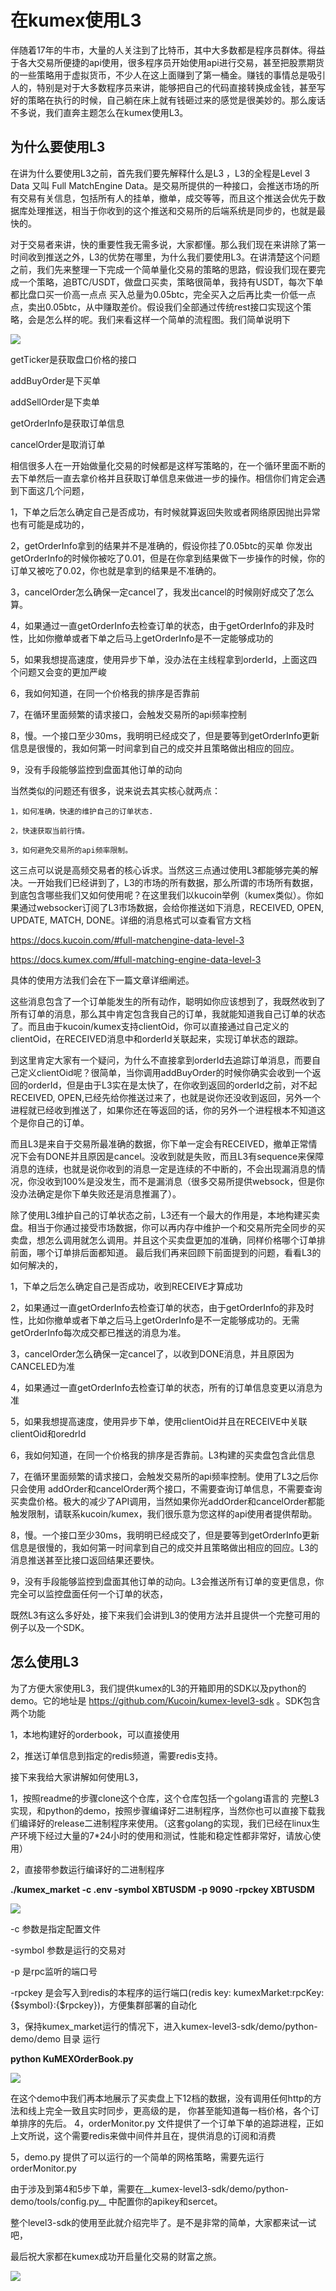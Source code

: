 # 在kumex使用L3

伴随着17年的牛市，大量的人关注到了比特币，其中大多数都是程序员群体。得益于各大交易所便捷的api使用，很多程序员开始使用api进行交易，甚至把股票期货的一些策略用于虚拟货币，不少人在这上面赚到了第一桶金。赚钱的事情总是吸引人的，特别是对于大多数程序员来讲，能够把自己的代码直接转换成金钱，甚至写好的策略在执行的时候，自己躺在床上就有钱砸过来的感觉是很美妙的。那么废话不多说，我们直奔主题怎么在kumex使用L3。

## 为什么要使用L3
在讲为什么要使用L3之前，首先我们要先解释什么是L3 ，L3的全程是Level 3 Data 又叫 Full MatchEngine Data。是交易所提供的一种接口，会推送市场的所有交易有关信息，包括所有人的挂单，撤单，成交等等，而且这个推送会优先于数据库处理推送，相当于你收到的这个推送和交易所的后端系统是同步的，也就是最快的。

对于交易者来讲，快的重要性我无需多说，大家都懂。那么我们现在来讲除了第一时间收到推送之外，L3的优势在哪里，为什么我们要使用L3。在讲清楚这个问题之前，我们先来整理一下完成一个简单量化交易的策略的思路，假设我们现在要完成一个策略，追BTC/USDT，做盘口买卖，策略很简单，我持有USDT，每次下单都比盘口买一价高一点点 买入总量为0.05btc，完全买入之后再比卖一价低一点点，卖出0.05btc，从中赚取差价。假设我们全部通过传统rest接口实现这个策略，会是怎么样的呢。我们来看这样一个简单的流程图。我们简单说明下


![](img/L3_flow.jpg)

getTicker是获取盘口价格的接口

addBuyOrder是下买单

addSellOrder是下卖单

getOrderInfo是获取订单信息

cancelOrder是取消订单 


相信很多人在一开始做量化交易的时候都是这样写策略的，在一个循环里面不断的去下单然后一直去拿价格并且获取订单信息来做进一步的操作。相信你们肯定会遇到下面这几个问题，

1，下单之后怎么确定自己是否成功，有时候就算返回失败或者网络原因抛出异常也有可能是成功的，

2，getOrderInfo拿到的结果并不是准确的，假设你挂了0.05btc的买单 你发出getOrderInfo的时候你被吃了0.01，但是在你拿到结果做下一步操作的时候，你的订单又被吃了0.02，你也就是拿到的结果是不准确的。

3，cancelOrder怎么确保一定cancel了，我发出cancel的时候刚好成交了怎么算。

4，如果通过一直getOrderInfo去检查订单的状态，由于getOrderInfo的非及时性，比如你撤单或者下单之后马上getOrderInfo是不一定能够成功的

5，如果我想提高速度，使用异步下单，没办法在主线程拿到orderId，上面这四个问题又会变的更加严峻

6，我如何知道，在同一个价格我的排序是否靠前

7，在循环里面频繁的请求接口，会触发交易所的api频率控制

8，慢。一个接口至少30ms，我明明已经成交了，但是要等到getOrderInfo更新信息是很慢的，我如何第一时间拿到自己的成交并且策略做出相应的回应。

9，没有手段能够监控到盘面其他订单的动向

当然类似的问题还有很多，说来说去其实核心就两点：

	1，如何准确，快速的维护自己的订单状态.

	2，快速获取当前行情。

	3，如何避免交易所的api频率限制。

这三点可以说是高频交易者的核心诉求。当然这三点通过使用L3都能够完美的解决。一开始我们已经讲到了，L3的市场的所有数据，那么所谓的市场所有数据，到底包含哪些我们又如何使用呢？在这里我们以kucoin举例（kumex类似）。你如果通过websocker订阅了L3市场数据，会给你推送如下消息，RECEIVED, OPEN, UPDATE, MATCH, DONE。详细的消息格式可以查看官方文档

https://docs.kucoin.com/#full-matchengine-data-level-3

https://docs.kumex.com/#full-matching-engine-data-level-3

具体的使用方法我们会在下一篇文章详细阐述。

这些消息包含了一个订单能发生的所有动作，聪明如你应该想到了，我既然收到了所有订单的消息，那么其中肯定包含我自己的订单，我就能知道我自己订单的状态了。而且由于kucoin/kumex支持clientOid，你可以直接通过自己定义的clientOid，在RECEIVED消息中和orderId关联起来，实现订单状态的跟踪。

到这里肯定大家有一个疑问，为什么不直接拿到orderId去追踪订单消息，而要自己定义clientOid呢？很简单，当你调用addBuyOrder的时候你确实会收到一个返回的orderId，但是由于L3实在是太快了，在你收到返回的orderId之前，对不起 RECEIVED, OPEN,已经先给你推送过来了，也就是说你还没收到返回，另外一个进程就已经收到推送了，如果你还在等返回的话，你的另外一个进程根本不知道这个是你自己的订单。

而且L3是来自于交易所最准确的数据，你下单一定会有RECEIVED，撤单正常情况下会有DONE并且原因是cancel。没收到就是失败，而且L3有sequence来保障消息的连续，也就是说你收到的消息一定是连续的不中断的，不会出现漏消息的情况，你没收到100%是没发生，而不是漏消息（很多交易所提供websock，但是你没办法确定是你下单失败还是消息推漏了）。

除了使用L3维护自己的订单状态之前，L3还有一个最大的作用是，本地构建买卖盘。相当于你通过接受市场数据，你可以再内存中维护一个和交易所完全同步的买卖盘，想怎么调用就怎么调用。并且这个买卖盘更加的准确，同样价格哪个订单排前面，哪个订单排后面都知道。
最后我们再来回顾下前面提到的问题，看看L3的如何解决的，

1，下单之后怎么确定自己是否成功，收到RECEIVE才算成功

2，如果通过一直getOrderInfo去检查订单的状态，由于getOrderInfo的非及时性，比如你撤单或者下单之后马上getOrderInfo是不一定能够成功的。无需getOrderInfo每次成交都已推送的消息为准。

3，cancelOrder怎么确保一定cancel了，以收到DONE消息，并且原因为CANCELED为准

4，如果通过一直getOrderInfo去检查订单的状态，所有的订单信息变更以消息为准

5，如果我想提高速度，使用异步下单，使用clientOid并且在RECEIVE中关联clientOid和oredrId

6，我如何知道，在同一个价格我的排序是否靠前。L3构建的买卖盘包含此信息

7，在循环里面频繁的请求接口，会触发交易所的api频率控制。使用了L3之后你只会使用
addOrder和cancelOrder两个接口，不需要查询订单信息，不需要查询买卖盘价格。极大的减少了API调用，当然如果你光addOrder和cancelOrder都能触发限制，请联系kucoin/kumex，我们很乐意为您这样的api使用者提供帮助。

8，慢。一个接口至少30ms，我明明已经成交了，但是要等到getOrderInfo更新信息是很慢的，我如何第一时间拿到自己的成交并且策略做出相应的回应。L3的消息推送甚至比接口返回结果还要快。

9，没有手段能够监控到盘面其他订单的动向。L3会推送所有订单的变更信息，你完全可以监控盘面任何一个订单的状态，

既然L3有这么多好处，接下来我们会讲到L3的使用方法并且提供一个完整可用的例子以及一个SDK。

## 怎么使用L3

为了方便大家使用L3，我们提供kumex的L3的开箱即用的SDK以及python的demo。它的地址是 https://github.com/Kucoin/kumex-level3-sdk 。SDK包含两个功能

1，本地构建好的orderbook，可以直接使用

2，推送订单信息到指定的redis频道，需要redis支持。

接下来我给大家讲解如何使用L3，

1，按照readme的步骤clone这个仓库，这个仓库包括一个golang语言的 完整L3实现，和python的demo，按照步骤编译好二进制程序，当然你也可以直接下载我们编译好的release二进制程序来使用。（这套golang的实现，我们已经在linux生产环境下经过大量的7*24小时的使用和测试，性能和稳定性都非常好，请放心使用）

2，直接带参数运行编译好的二进制程序

__./kumex_market -c .env -symbol XBTUSDM -p 9090 -rpckey XBTUSDM__

![](img/run_L3.jpg)

-c 参数是指定配置文件

-symbol 参数是运行的交易对

-p 是rpc监听的端口号

-rpckey 是会写入到redis的本程序的运行端口(redis key: kumexMarket:rpcKey:{$symbol}:{$rpckey})，方便集群部署的自动化


3，保持kumex_market运行的情况下，进入kumex-level3-sdk/demo/python-demo/demo 目录 运行

__python KuMEXOrderBook.py__

![](img/run_pydemo.jpg)

在这个demo中我们再本地展示了买卖盘上下12档的数据，没有调用任何http的方法和线上完全一致且实时同步，更高级的是， 你甚至能知道每一档价格，各个订单排序的先后。
4，orderMonitor.py 文件提供了一个订单下单的追踪进程，正如上文所说，这个需要redis来做中间件并且在，提供消息的订阅和消费

5，demo.py 提供了可以运行的一个简单的网格策略，需要先运行orderMonitor.py 

由于涉及到第4和5步下单，需要在__kumex-level3-sdk/demo/python-demo/tools/config.py__
中配置你的apikey和sercet。

整个level3-sdk的使用至此就介绍完毕了。是不是非常的简单，大家都来试一试吧，

最后祝大家都在kumex成功开启量化交易的财富之旅。

![](img/money.jpg)
